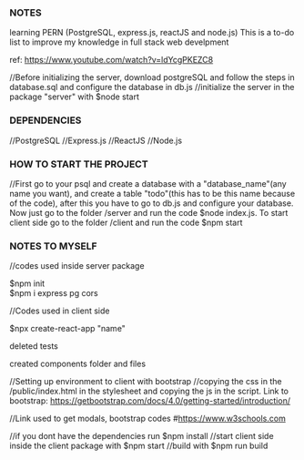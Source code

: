 ### NOTES ###

learning PERN (PostgreSQL, express.js, reactJS and node.js)
This is a to-do list to improve my knowledge in full stack web develpment 

ref: https://www.youtube.com/watch?v=ldYcgPKEZC8



//Before initializing the server, download postgreSQL and follow the steps in database.sql and configure the database in db.js
//initialize the server in the package "server" with $node start

### DEPENDENCIES ###

//PostgreSQL
//Express.js
//ReactJS
//Node.js

### HOW TO START THE PROJECT ###
//First go to your psql and create a database with a "database_name"(any name you want), and create a table "todo"(this has to be this name because of the code), after this you have to go to db.js and configure your database. Now just go to the folder /server and run the code $node index.js. To start client side go to the folder /client and run the code $npm start
### NOTES TO MYSELF ###

//codes used inside server package

$npm init       
$npm i express pg cors


//Codes used in client side

$npx create-react-app "name"

deleted tests

created components folder and files

//Setting up environment to client with bootstrap //copying the css in the /public/index.html in the stylesheet and 
copying the js in the script.
Link to bootstrap: https://getbootstrap.com/docs/4.0/getting-started/introduction/

//Link used to get modals, bootstrap codes #https://www.w3schools.com

//if you dont have the dependencies run $npm install
//start client side inside the client package with $npm start 
//build with $npm run build
